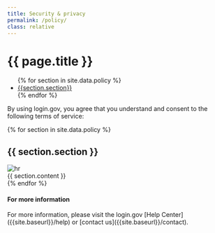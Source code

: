 ```yaml
---
title: Security & privacy
permalink: /policy/
class: relative
---
```


<div class="bg-navy">
  <div class="container cntnr-wide px2 py3">
    <h1 class="m0 h2 white">
      {{ page.title }}
    </h1>
  </div>
</div>
<div class="bg-white">
  <div class="container cntnr-wide px2 pt4 pb5">
    <div class="clearfix">
      <nav id="pb-nav--side-cntnr" class="sm-col-right sm-col-3 sm-show">
        <ul id="pb-nav--side" class="list-reset pt2 red nav">
          {% for section in site.data.policy %}
            <li class="mb2"><a class="h5 serif" href="#{{section.anchor}}">{{section.section}}</a></li>
          {% endfor %}
        </ul>
      </nav>
      <div class="sm-col sm-col-8">
        <p>By using login.gov, you agree that you understand and consent to the following terms of service:</p>
        {% for section in site.data.policy %}
          <div id="{{ section.anchor }}" class="mb4 pt2">
            <h2 class="mt0 mb1">
            {{ section.section }}
            </h2><img alt="hr" class="mb3" src="{{ '/assets/img/hr-red-2.svg' | prepend: site.baseurl }}">
<div markdown="1">
{{ section.content }}
</div>
          </div>
        {% endfor %}
        <h4>For more information</h4>
        <p markdown="1">For more information, please visit the login.gov [Help
Center]({{site.baseurl}}/help) or [contact us]({{site.baseurl}}/contact).</p>
      </div>
    </div>
  </div>
</div>
